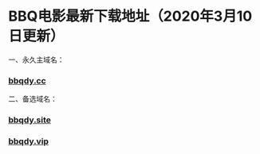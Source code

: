 # BBQ电影最新下载地址（2020年3月10日更新）
一、永久主域名：

### [bbqdy.cc](http://bbqdy.cc)

二、备选域名：

### [bbqdy.site](http://bbqdy.site)

### [bbqdy.vip](http://bbqdy.vip)

